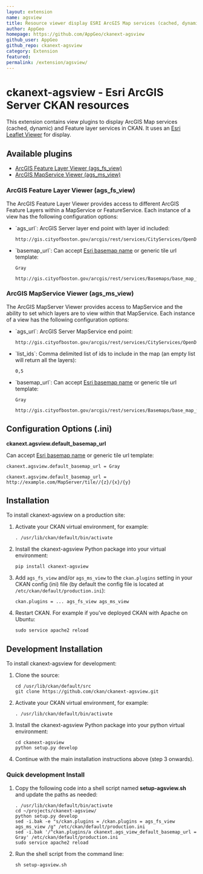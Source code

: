 ```yaml
---
layout: extension
name: agsview
title: Resource viewer display ESRI ArcGIS Map services (cached, dynamic) and Feature layer services in CKAN
author: AppGeo
homepage: https://github.com/AppGeo/ckanext-agsview
github_user: AppGeo
github_repo: ckanext-agsview
category: Extension
featured: 
permalink: /extension/agsview/
---
```



ckanext-agsview - Esri ArcGIS Server CKAN resources
===================================================

This extension contains view plugins to display ArcGIS Map services (cached, dynamic) and Feature layer services in CKAN. It uses an [Esri Leaflet Viewer](https://github.com/Esri/esri-leaflet) for display.

Available plugins
-----------------

-   [ArcGIS Feature Layer Viewer (ags\_fs\_view)]()
-   [ArcGIS MapService Viewer (ags\_ms\_view)]()

### ArcGIS Feature Layer Viewer (ags\_fs\_view)

The ArcGIS Feature Layer Viewer provides access to different ArcGIS Feature Layers within a MapService or FeatureService. Each instance of a view has the following configuration options:

-   \`ags\_url\`: ArcGIS Server layer end point with layer id included:

        http://gis.cityofboston.gov/arcgis/rest/services/CityServices/OpenData/MapServer/0

-   \`basemap\_url\`: Can accept [Esri basemap name](http://esri.github.io/esri-leaflet/api-reference/layers/basemap-layer.html) or generic tile url template:

        Gray

        http://gis.cityofboston.gov/arcgis/rest/services/Basemaps/base_map_webmercatorV2/MapServer/tile/{z}/{x}/{y}

### ArcGIS MapService Viewer (ags\_ms\_view)

The ArcGIS MapServer Viewer provides access to MapService and the ability to set which layers are to view within that MapService. Each instance of a view has the following configuration options:

-   \`ags\_url\`: ArcGIS Server MapService end point:

        http://gis.cityofboston.gov/arcgis/rest/services/CityServices/OpenData/MapServer

-   \`list\_ids\`: Comma delimited list of ids to include in the map (an empty list will return all the layers):

        0,5

-   \`basemap\_url\`: Can accept [Esri basemap name](http://esri.github.io/esri-leaflet/api-reference/layers/basemap-layer.html) or generic tile url template:

        Gray

        http://gis.cityofboston.gov/arcgis/rest/services/Basemaps/base_map_webmercatorV2/MapServer/tile/{z}/{x}/{y}

Configuration Options (.ini)
----------------------------

**ckanext.agsview.default\_basemap\_url**

Can accept [Esri basemap name](http://esri.github.io/esri-leaflet/api-reference/layers/basemap-layer.html) or generic tile url template:

    ckanext.agsview.default_basemap_url = Gray

    ckanext.agsview.default_basemap_url = http://example.com/MapServer/tile//{z}/{x}/{y}

Installation
------------

To install ckanext-agsview on a production site:

1.  Activate your CKAN virtual environment, for example:

        . /usr/lib/ckan/default/bin/activate

2.  Install the ckanext-agsview Python package into your virtual environment:

        pip install ckanext-agsview

3.  Add `ags_fs_view` and/or `ags_ms_view` to the `ckan.plugins` setting in your CKAN config (ini) file (by default the config file is located at `/etc/ckan/default/production.ini`):

        ckan.plugins = ... ags_fs_view ags_ms_view

4.  Restart CKAN. For example if you've deployed CKAN with Apache on Ubuntu:

        sudo service apache2 reload

Development Installation
------------------------

To install ckanext-agsview for development:

1.  Clone the source:

        cd /usr/lib/ckan/default/src
        git clone https://github.com/ckan/ckanext-agsview.git

2.  Activate your CKAN virtual environment, for example:

        . /usr/lib/ckan/default/bin/activate

3.  Install the ckanext-agsview Python package into your python virtual environment:

        cd ckanext-agsview
        python setup.py develop

4.  Continue with the main installation instructions above (step 3 onwards).

### Quick development Install

1.  Copy the following code into a shell script named **setup-agsview.sh** and update the paths as needed:

        . /usr/lib/ckan/default/bin/activate
        cd ~/projects/ckanext-agsview/
        python setup.py develop
        sed -i.bak -e "s/ckan.plugins = /ckan.plugins = ags_fs_view ags_ms_view /g" /etc/ckan/default/production.ini
        sed -i.bak '/^ckan.plugins/a ckanext.ags_view_default_basemap_url = Gray' /etc/ckan/default/production.ini
        sudo service apache2 reload

2.  Run the shell script from the command line:

        sh setup-agsview.sh




